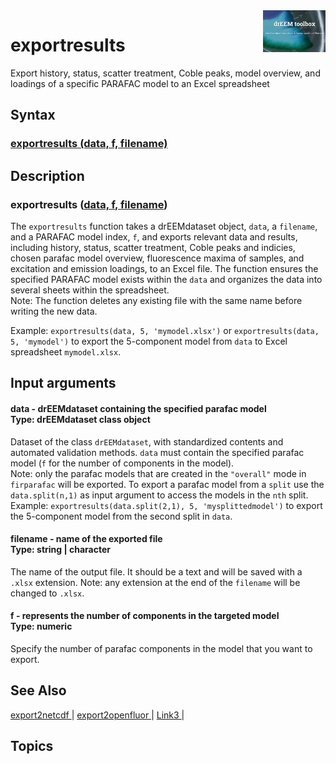 <img src="top right corner logo.png" width="100" height="auto" align="right"/>

# exportresults  #
Export history, status, scatter treatment, Coble peaks, model overview, and loadings of a specific PARAFAC model to an Excel spreadsheet



## Syntax

### [exportresults (data, f, filename)](#syntax1) ###

## Description ##
### exportresults ([data, f, filename](#varargin)) <a name="syntax1"></a>
The `exportresults` function takes a drEEMdataset object, `data`, a `filename`, and a PARAFAC model index, `f`, and exports relevant data and results, including history, status, scatter treatment, Coble peaks and indicies, chosen parafac model overview, fluorescence maxima of samples, and excitation and emission loadings, to an Excel file. The function ensures the specified PARAFAC model exists within the `data` and organizes the data into several sheets within the spreadsheet.<br>
Note: The function deletes any existing file with the same name before writing the new data.

Example: `exportresults(data, 5, 'mymodel.xlsx')` or `exportresults(data, 5, 'mymodel')` to export the 5-component model from `data` to Excel spreadsheet `mymodel.xlsx`.
<br>



## Input arguments ##
#### data - drEEMdataset containing the specified parafac model  <a name="varargin"></a> <br> Type: drEEMdataset class object
Dataset of the class `drEEMdataset`, with standardized contents and automated validation methods. `data` must contain the specified parafac model (`f` for the number of components in the model).<br>
Note: only the parafac models that are created in the `"overall"` mode in `firparafac` will be exported. To export a parafac model from a `split` use the `data.split(n,1)` as input argument to access the models in the `nth` split.<br>
Example: `exportresults(data.split(2,1), 5, 'mysplittedmodel')` to export the 5-component model from the second split in `data`.

#### filename - name of the exported file<a name="varargin"></a> <br> Type:  string | character

The name of the output file. It should be a text and will be saved with a `.xlsx` extension.
Note: any extension at the end of the `filename` will be changed to `.xlsx`.


#### f - represents the number of components in the targeted model <a name="varargin"></a> <br> Type:  numeric

Specify the number of parafac components in the model that you want to export.


## See Also ##

<a href="link.com"> export2netcdf </a> | 
<a href="link.com"> export2openfluor </a> |
<a href="link.com"> Link3 </a> |


## Topics ##